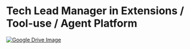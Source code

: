 # Tech Lead Manager in Extensions / Tool-use / Agent Platform

[![Google Drive Image](https://drive.google.com/uc?export=view&id=16S-MkckoC_pSzh0GO1WV8NeT6wchG1rS)](https://arxiv.org/pdf/2312.11805)
